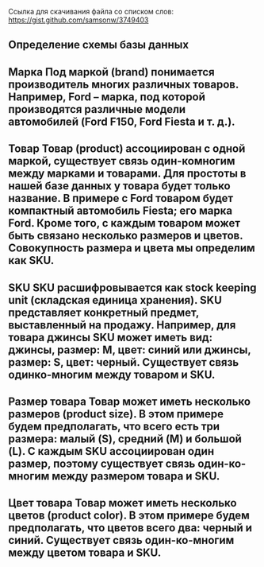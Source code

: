 Ссылка для скачивания файла со списком слов: https://gist.github.com/samsonw/3749403



Определение схемы базы данных
----------------------------------------------------------------------------------------------------------------------------
Марка
Под маркой (brand) понимается производитель многих различных товаров. Например, Ford – марка, под которой производятся различные модели
автомобилей (Ford F150, Ford Fiesta и т. д.).
----------------------------------------------------------------------------------------------------------------------------
Товар
Товар (product) ассоциирован с одной маркой, существует связь один-комногим между марками и товарами. Для простоты в нашей базе данных
у товара будет только название. В примере с Ford товаром будет компактный автомобиль Fiesta; его марка Ford. Кроме того, с каждым товаром
может быть связано несколько размеров и цветов. Совокупность размера
и цвета мы определим как SKU.
----------------------------------------------------------------------------------------------------------------------------
SKU
SKU расшифровывается как stock keeping unit (складская единица хранения). SKU представляет конкретный предмет, выставленный на продажу.
Например, для товара джинсы SKU может иметь вид: джинсы, размер: M,
цвет: синий или джинсы, размер: S, цвет: черный. Существует связь одинко-многим между товаром и SKU.
----------------------------------------------------------------------------------------------------------------------------
Размер товара
Товар может иметь несколько размеров (product size). В этом примере
будем предполагать, что всего есть три размера: малый (S), средний (M)
и большой (L). С каждым SKU ассоциирован один размер, поэтому существует связь один-ко-многим между размером товара и SKU.
----------------------------------------------------------------------------------------------------------------------------
Цвет товара
Товар может иметь несколько цветов (product color). В  этом примере
будем предполагать, что цветов всего два: черный и синий. Существует
связь один-ко-многим между цветом товара и SKU.
----------------------------------------------------------------------------------------------------------------------------
